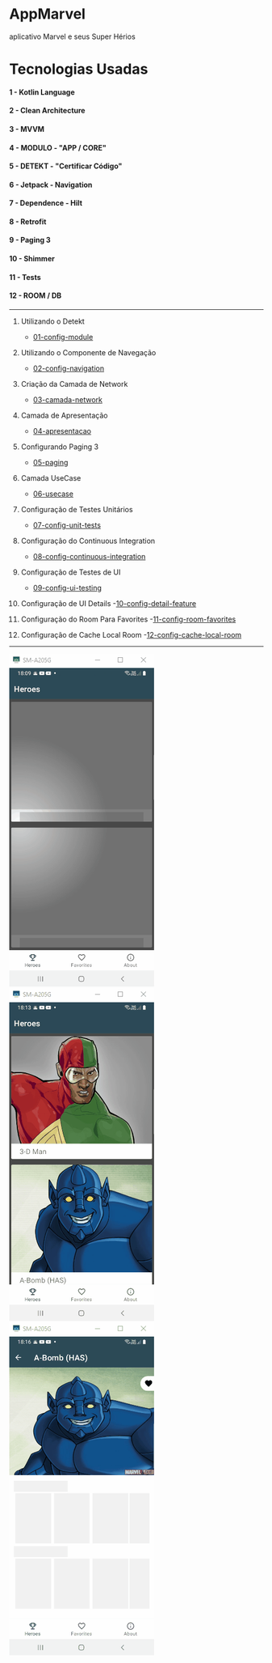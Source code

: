 # AppMarvel
aplicativo Marvel e seus Super Hérios

# Tecnologias Usadas

#### 1 - Kotlin Language
#### 2 - Clean Architecture
#### 3 - MVVM
#### 4 - MODULO - "APP / CORE"
#### 5 - DETEKT - "Certificar Código"
#### 6 - Jetpack - Navigation
#### 7 - Dependence - Hilt
#### 8 - Retrofit
#### 9 - Paging 3
#### 10 - Shimmer
#### 11 - Tests
#### 12 - ROOM / DB

----------------------------------------------------------------------------------------------------

1. Utilizando o Detekt
    - [01-config-module](https://github.com/joaoboscocordeiro/AppMarvel/tree/01-config-module)

2. Utilizando o Componente de Navegação
    - [02-config-navigation](https://github.com/joaoboscocordeiro/AppMarvel/tree/02-config-navigation)

3. Criação da Camada de Network
   - [03-camada-network](https://github.com/joaoboscocordeiro/AppMarvel/tree/03-camada-network)

4. Camada de Apresentação
   - [04-apresentacao](https://github.com/joaoboscocordeiro/AppMarvel/tree/04-apresentacao)

5. Configurando Paging 3
   - [05-paging](https://github.com/joaoboscocordeiro/AppMarvel/tree/05-paging)

6. Camada UseCase
   - [06-usecase](https://github.com/joaoboscocordeiro/AppMarvel/tree/06-usecase)

7. Configuração de Testes Unitários
   - [07-config-unit-tests](https://github.com/joaoboscocordeiro/AppMarvel/tree/07-config-unit-tests)

8. Configuração do Continuous Integration
   - [08-config-continuous-integration](https://github.com/joaoboscocordeiro/AppMarvel/tree/08-config-continuous-integration)

9. Configuração de Testes de UI
   - [09-config-ui-testing](https://github.com/joaoboscocordeiro/AppMarvel/tree/09-config-ui-testing)

10. Configuração de UI Details
   -[10-config-detail-feature](https://github.com/joaoboscocordeiro/AppMarvel/tree/10-config-detail-feature)

11. Configuração do Room Para Favorites
   -[11-config-room-favorites](https://github.com/joaoboscocordeiro/AppMarvel/tree/11-config-room-favorites)

12. Configuração de Cache Local Room
   -[12-config-cache-local-room](https://github.com/joaoboscocordeiro/AppMarvel/tree/12-config-cache-local-room)


----------------------------------------------------------------------------------------------------


![heroes01](https://github.com/joaoboscocordeiro/AppMarvel/blob/develop/heroes01.gif)
![heroes02](https://github.com/joaoboscocordeiro/AppMarvel/blob/develop/heroes02.gif)
![heroes03](https://github.com/joaoboscocordeiro/AppMarvel/blob/develop/heroes03.gif)

